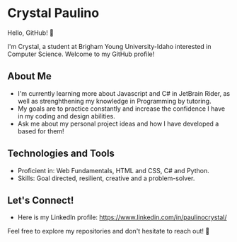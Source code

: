 
# Crystal Paulino

Hello, GitHub! 👋

I'm Crystal, a student at Brigham Young University-Idaho interested in Computer Science. Welcome to my GitHub profile!

## About Me

- I'm currently learning more about Javascript and C# in JetBrain Rider, as well as strenghthening my knowledge in Programming by tutoring.
- My goals are to practice constantly and increase the confidence I have in my coding and design abilities.
- Ask me about my personal project ideas and how I have developed a based for them!

## Technologies and Tools

- Proficient in: Web Fundamentals, HTML and CSS, C# and Python.
- Skills:  Goal directed, resilient, creative and a problem-solver.

## Let's Connect!

- Here is my LinkedIn profile: https://www.linkedin.com/in/paulinocrystal/
  
Feel free to explore my repositories and don't hesitate to reach out! 🚀
